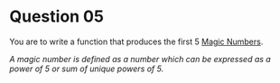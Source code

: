 # Question 05

You are to write a function that produces the first 5 [Magic Numbers](https://www.geeksforgeeks.org/find-nth-magic-number/).

_A magic number is defined as a number which can be expressed as a power of 5 or sum of unique powers of 5._

